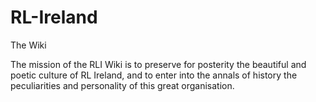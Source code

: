 # RL-Ireland

The Wiki

The mission of the RLI Wiki is to preserve for posterity the beautiful and poetic culture of RL Ireland, and to enter into the annals of history the peculiarities and personality of this great organisation.
